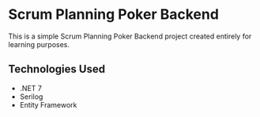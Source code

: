 # Scrum Planning Poker Backend

This is a simple Scrum Planning Poker Backend project created entirely for learning purposes.

## Technologies Used

- .NET 7
- Serilog
- Entity Framework
